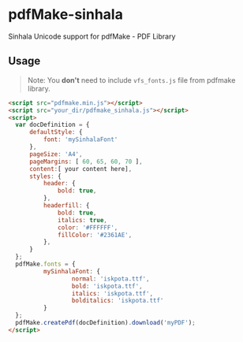 # pdfMake-sinhala
Sinhala Unicode support for pdfMake - PDF Library
## Usage

> Note: You **don't** need to include `vfs_fonts.js` file from pdfmake library.

```html
<script src="pdfmake.min.js"></script>
<script src="your_dir/pdfmake_sinhala.js"></script>
<script>
  var docDefinition = {
      defaultStyle: {
          font: 'mySinhalaFont'
      },
      pageSize: 'A4',
      pageMargins: [ 60, 65, 60, 70 ],
      content:[ your content here],
      styles: {
          header: {
              bold: true,
          },
          headerfill: {
              bold: true,
              italics: true,
              color: '#FFFFFF',
              fillColor: '#2361AE',
          },
      }
  };
  pdfMake.fonts = {
          mySinhalaFont: {
                  normal: 'iskpota.ttf',
                  bold: 'iskpota.ttf',
                  italics: 'iskpota.ttf',
                  bolditalics: 'iskpota.ttf'
          }
  };
  pdfMake.createPdf(docDefinition).download('myPDF');
</script>

